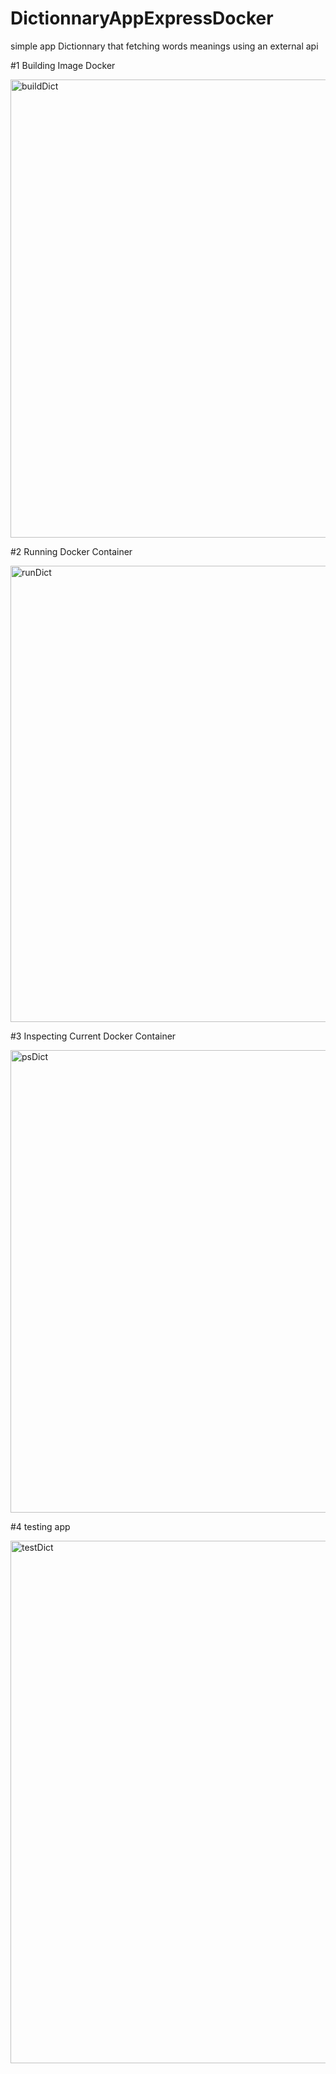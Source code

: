 # DictionnaryAppExpressDocker
simple app Dictionnary that fetching words meanings using an external api


#1 Building Image Docker

<img width="733" alt="buildDict" src="https://user-images.githubusercontent.com/19810131/221456506-20fd1865-b617-4127-8039-098e1fd2d249.png">


#2 Running Docker Container

<img width="730" alt="runDict" src="https://user-images.githubusercontent.com/19810131/221456521-7871ece0-22a6-44e2-bc93-4dca43cca82f.png">


#3 Inspecting Current Docker Container

<img width="740" alt="psDict" src="https://user-images.githubusercontent.com/19810131/221456540-768aa608-9b61-47d8-911f-a39f0497439e.png">

#4 testing app

<img width="836" alt="testDict" src="https://user-images.githubusercontent.com/19810131/221456627-b127ec83-ee12-46c8-9ece-8747044bc405.png">
